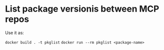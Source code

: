 # List package versionis between MCP repos

Use it as:

`docker build . -t pkglist`
`docker run --rm pkglist <package-name>`


